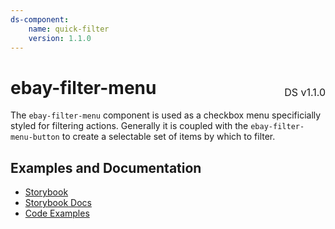 ```yaml
---
ds-component:
    name: quick-filter
    version: 1.1.0
---
```


<h1 style='display: flex; justify-content: space-between; align-items: center;'>
    <span>
        ebay-filter-menu
    </span>
    <span style='font-weight: normal; font-size: medium; margin-bottom: -15px;'>
        DS v1.1.0
    </span>
</h1>

The `ebay-filter-menu` component is used as a checkbox menu specificially styled for filtering actions. Generally it is coupled with the `ebay-filter-menu-button` to create a selectable set of items by which to filter.

## Examples and Documentation

-   [Storybook](https://ebay.github.io/ebayui-core/?path=/story/building-blocks-ebay-filter-menu)
-   [Storybook Docs](https://ebay.github.io/ebayui-core/?path=/docs/building-blocks-ebay-filter-menu)
-   [Code Examples](https://github.com/eBay/ebayui-core/tree/master/src/components/ebay-filter-menu/examples)
